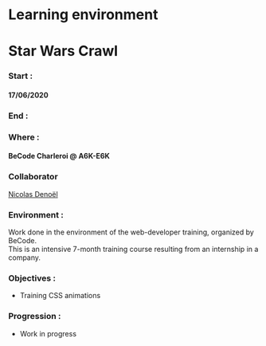 # Learning environment
# Star Wars Crawl

### Start :
#### 17/06/2020

### End :
#### 
  
### Where :
#### BeCode Charleroi @ A6K-E6K
  

### Collaborator
[Nicolas Denoël](https://github.com/nicode-be/)  

### Environment :
Work done in the environment of the web-developer training, organized by BeCode.  
This is an intensive 7-month training course resulting from an internship in a company.
  

### Objectives :
* Training CSS animations
  
### Progression :
* Work in progress